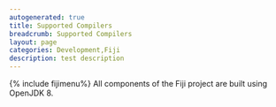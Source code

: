 ```yaml
---
autogenerated: true
title: Supported Compilers
breadcrumb: Supported Compilers
layout: page
categories: Development,Fiji
description: test description
---
```


{% include fijimenu%}
All components of the Fiji project are built using OpenJDK 8.

 
